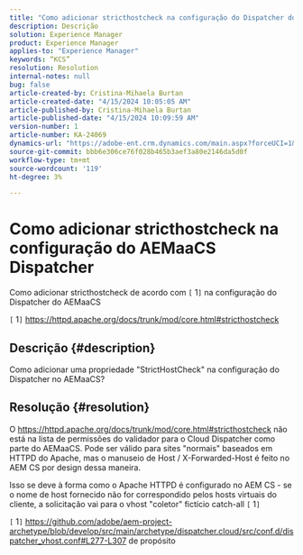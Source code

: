```yaml
---
title: "Como adicionar stricthostcheck na configuração do Dispatcher do AEMaaCS"
description: Descrição
solution: Experience Manager
product: Experience Manager
applies-to: "Experience Manager"
keywords: “KCS”
resolution: Resolution
internal-notes: null
bug: false
article-created-by: Cristina-Mihaela Burtan
article-created-date: "4/15/2024 10:05:05 AM"
article-published-by: Cristina-Mihaela Burtan
article-published-date: "4/15/2024 10:09:59 AM"
version-number: 1
article-number: KA-24069
dynamics-url: "https://adobe-ent.crm.dynamics.com/main.aspx?forceUCI=1&pagetype=entityrecord&etn=knowledgearticle&id=ad4ae89d-0ffb-ee11-a1ff-6045bd006793"
source-git-commit: bbb6e306ce76f028b465b3aef3a80e2146da5d0f
workflow-type: tm+mt
source-wordcount: '119'
ht-degree: 3%

---
```


# Como adicionar stricthostcheck na configuração do AEMaaCS Dispatcher


Como adicionar stricthostcheck de acordo com `[` 1`]`  na configuração do Dispatcher do AEMaaCS

`[` 1`]`  https://httpd.apache.org/docs/trunk/mod/core.html#stricthostcheck

## Descrição {#description}


Como adicionar uma propriedade &quot;StrictHostCheck&quot; na configuração do Dispatcher no AEMaaCS?


## Resolução {#resolution}


O https://httpd.apache.org/docs/trunk/mod/core.html#stricthostcheck não está na lista de permissões do validador para o Cloud Dispatcher como parte do AEMaaCS.
Pode ser válido para sites &quot;normais&quot; baseados em HTTPD do Apache, mas o manuseio de Host / X-Forwarded-Host é feito no AEM CS por design dessa maneira.

Isso se deve à forma como o Apache HTTPD é configurado no AEM CS - se o nome de host fornecido não for correspondido pelos hosts virtuais do cliente, a solicitação vai para o vhost &quot;coletor&quot; fictício catch-all `[` 1`]`

`[` 1`]`  https://github.com/adobe/aem-project-archetype/blob/develop/src/main/archetype/dispatcher.cloud/src/conf.d/dispatcher_vhost.conf#L277-L307 de propósito
